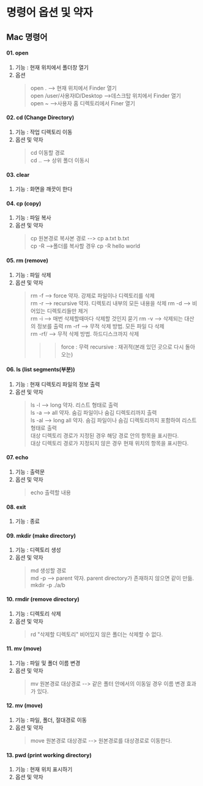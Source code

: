# 명령어 옵션 및 약자


## Mac 명령어

#### 01. open
1. 기능 : 현재 위치에서 폴더창 열기
2. 옵션
   > open . --> 현재 위치에서 Finder 열기    
   > open /user/사용자ID/Desktop -->데스크탑 위치에서 Finder 열기   
   > open ~ -->사용자 홈 디렉토리에서 Finer 열기   


#### 02. cd (Change Directory)
1. 기능 : 작업 디렉토리 이동
2. 옵션 및 약자
   > cd 이동할 경로     
   > cd ..  --> 상위 폴더 이동시      


#### 03. clear
1. 기능 : 화면을 깨끗이 한다


#### 04. cp (copy)
1. 기능 : 파일 복사
2. 옵션 및 약자
   > cp 원본경로 복사본 경로 --> cp a.txt b.txt    
   > cp -R -->폴더를 복사할 경우 cp -R hello world


#### 05. rm (remove)
1. 기능 : 파일 삭제
2. 옵션 및 약자
   > rm -f --> force 약자. 강제로 파일이나 디렉토리를 삭제  
   > rm -r --> recursive 약자. 디렉토리 내부의 모든 내용을 삭제
   > rm -d --> 비어있는 디렉토리들만 제거   
   > rm -i --> 매번 삭제할때마다 삭제할 것인지 묻기
   > rm -v --> 삭제되는 대산의 정보를 출력
   > rm -rf --> 무적 삭제 방법. 모든 파일 다 삭제  
   > rm -rf/ --> 무적 삭제 방법. 하드디스크까지 삭제  
   > > > force : 무력
   > > > recursive : 재귀적(본래 있던 곳으로 다시 돌아오는)


#### 06. ls (list segments(부분)) 
1. 기능 : 현재 디렉토리 파일의 정보 출력
2. 옵션 및 약자
   > ls -l --> long 약자. 리스트 형태로 출력  
   > ls -a --> all 약자. 숨김 파일이나 숨김 디렉토리까지 출력     
   > ls -al --> long all 약자. 숨김 파일이나 숨김 디렉토리까지 포함하여 리스트 형태로 출력   
   > 대상 디렉토리 경로가 지정된 경우 해당 경로 안의 항목을 표시한다.   
   > 대상 디렉토리 경로가 지정되지 않은 경우 현재 위치의 항목을 표시한다.
   

#### 07. echo
1. 기능 : 출력문
2. 옵션 및 약자
   > echo 출력할 내용


#### 08. exit
1. 기능 : 종료


#### 09. mkdir (make directory)
1. 기능 : 디렉토리 생성
2. 옵션 및 약자
   > md 생성할 경로  
   > md -p --> parent 약자. parent directory가 존재하지 않으면 같이 만듦. mkdir -p ./a/b


#### 10. rmdir (remove directory)
1. 기능 : 디렉토리 삭제
2. 옵션 및 약자
   > rd "삭제할 디렉토리"
   > 비어있지 않은 폴더는 삭제할 수 없다.


#### 11. mv (move) 
1. 기능 : 파일 및 폴더 이름 변경
2. 옵션 및 약자
   > mv 원본경로 대상경로 --> 같은 폴터 안에서의 이동일 경우 이름 변경 효과가 있다.    


#### 12. mv (move)
1. 기능 : 파일, 폴더, 절대경로 이동
2. 옵션 및 약자
   > move 원본경로 대상경로 --> 원본경로를 대상경로로 이동한다.

#### 13. pwd (print working directory)
1. 기능 : 현재 위치 표시하기
2. 옵션 및 약자
